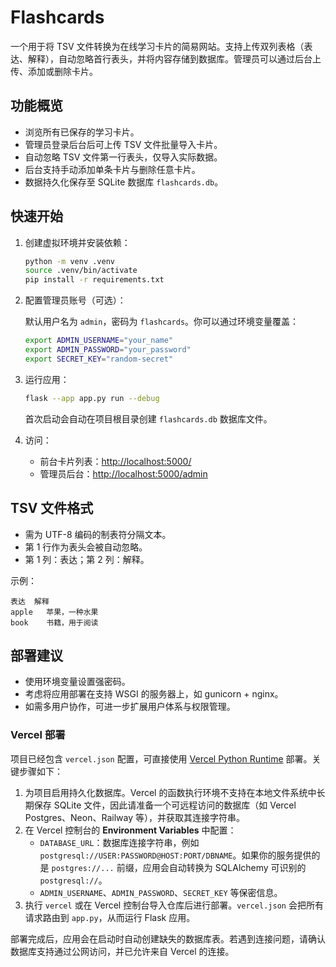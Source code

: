 # Flashcards

一个用于将 TSV 文件转换为在线学习卡片的简易网站。支持上传双列表格（表达、解释），自动忽略首行表头，并将内容存储到数据库。管理员可以通过后台上传、添加或删除卡片。

## 功能概览

- 浏览所有已保存的学习卡片。
- 管理员登录后台后可上传 TSV 文件批量导入卡片。
- 自动忽略 TSV 文件第一行表头，仅导入实际数据。
- 后台支持手动添加单条卡片与删除任意卡片。
- 数据持久化保存至 SQLite 数据库 `flashcards.db`。

## 快速开始

1. 创建虚拟环境并安装依赖：

   ```bash
   python -m venv .venv
   source .venv/bin/activate
   pip install -r requirements.txt
   ```

2. 配置管理员账号（可选）：

   默认用户名为 `admin`，密码为 `flashcards`。你可以通过环境变量覆盖：

   ```bash
   export ADMIN_USERNAME="your_name"
   export ADMIN_PASSWORD="your_password"
   export SECRET_KEY="random-secret"
   ```

3. 运行应用：

   ```bash
   flask --app app.py run --debug
   ```

   首次启动会自动在项目根目录创建 `flashcards.db` 数据库文件。

4. 访问：

   - 前台卡片列表：<http://localhost:5000/>
   - 管理员后台：<http://localhost:5000/admin>

## TSV 文件格式

- 需为 UTF-8 编码的制表符分隔文本。
- 第 1 行作为表头会被自动忽略。
- 第 1 列：表达；第 2 列：解释。

示例：

```
表达	解释
apple	苹果，一种水果
book	书籍，用于阅读
```

## 部署建议

- 使用环境变量设置强密码。
- 考虑将应用部署在支持 WSGI 的服务器上，如 gunicorn + nginx。
- 如需多用户协作，可进一步扩展用户体系与权限管理。

### Vercel 部署

项目已经包含 `vercel.json` 配置，可直接使用 [Vercel Python Runtime](https://vercel.com/docs/functions/runtimes/python) 部署。关键步骤如下：

1. 为项目启用持久化数据库。Vercel 的函数执行环境不支持在本地文件系统中长期保存 SQLite 文件，因此请准备一个可远程访问的数据库（如 Vercel Postgres、Neon、Railway 等），并获取其连接字符串。
2. 在 Vercel 控制台的 **Environment Variables** 中配置：
   - `DATABASE_URL`：数据库连接字符串，例如 `postgresql://USER:PASSWORD@HOST:PORT/DBNAME`。如果你的服务提供的是 `postgres://...` 前缀，应用会自动转换为 SQLAlchemy 可识别的 `postgresql://`。
   - `ADMIN_USERNAME`、`ADMIN_PASSWORD`、`SECRET_KEY` 等保密信息。
3. 执行 `vercel` 或在 Vercel 控制台导入仓库后进行部署。`vercel.json` 会把所有请求路由到 `app.py`，从而运行 Flask 应用。

部署完成后，应用会在启动时自动创建缺失的数据库表。若遇到连接问题，请确认数据库支持通过公网访问，并已允许来自 Vercel 的连接。
